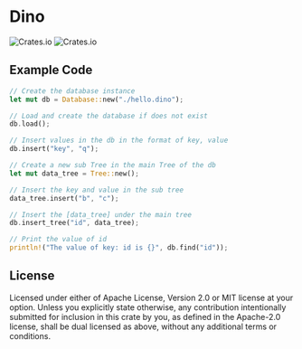 # Dino

![Crates.io](https://img.shields.io/crates/d/dino)
![Crates.io](https://img.shields.io/crates/v/dino)

## Example Code

```rs
// Create the database instance
let mut db = Database::new("./hello.dino");

// Load and create the database if does not exist
db.load();

// Insert values in the db in the format of key, value
db.insert("key", "q");

// Create a new sub Tree in the main Tree of the db
let mut data_tree = Tree::new();

// Insert the key and value in the sub tree
data_tree.insert("b", "c");

// Insert the [data_tree] under the main tree
db.insert_tree("id", data_tree);

// Print the value of id
println!("The value of key: id is {}", db.find("id"));
```

## License

Licensed under either of Apache License, Version 2.0 or MIT license at your option.
Unless you explicitly state otherwise, any contribution intentionally submitted for inclusion in this crate by you, as defined in the Apache-2.0 license, shall be dual licensed as above, without any additional terms or conditions.